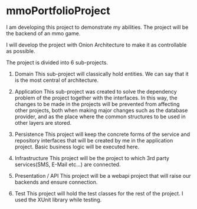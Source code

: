 # mmoPortfolioProject

I am developing this project to demonstrate my abilities.
The project will be the backend of an mmo game.

I will develop the project with Onion Architecture to make it as controllable as possible.

The project is divided into 6 sub-projects.

1) Domain
  This sub-project will classically hold entities. We can say that it is the most central of architecture.
      
2) Application
  This sub-project was created to solve the dependency problem of the project together with the interfaces. In this way, the changes to be made in the projects will      be prevented from affecting other projects, both when making major changes such as the database provider, and as the place where the common structures to be used in      other layers are stored.
      
3) Persistence
  This project will keep the concrete forms of the service and repository interfaces that will be created by me in the application project. Basic business logic will     be executed here.

4) Infrastructure
  This project will be the project to which 3rd party services(SMS, E-Mail etc...) are connected.
  
5) Presentation / API
  This project will be a webapi project that will raise our backends and ensure connection.
  
6) Test
  This project will hold the test classes for the rest of the project. I used the XUnit library while testing.
      
      
      
